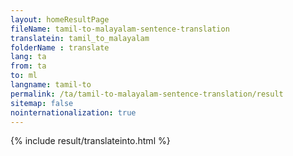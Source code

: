 ```yaml
---
layout: homeResultPage
fileName: tamil-to-malayalam-sentence-translation
translatein: tamil_to_malayalam
folderName : translate
lang: ta
from: ta
to: ml
langname: tamil-to
permalink: /ta/tamil-to-malayalam-sentence-translation/result
sitemap: false
nointernationalization: true
---
```

{% include result/translateinto.html %}

<script src="/js/result/translation.js" data-foldername="{{page.folderName}}" data-lang="{{page.lang}}"></script>
